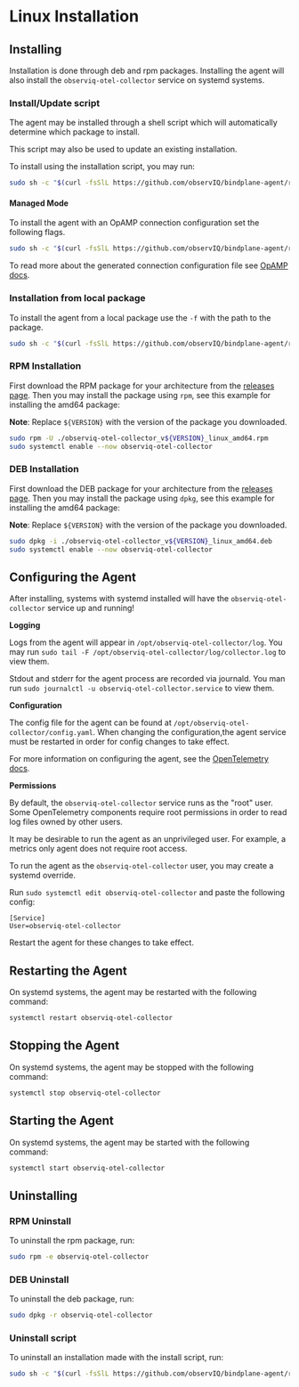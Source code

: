 # Linux Installation

## Installing

Installation is done through deb and rpm packages. Installing the agent will also install the `observiq-otel-collector` service on systemd systems.

### Install/Update script
The agent may be installed through a shell script which will automatically determine which package to install.

This script may also be used to update an existing installation.

To install using the installation script, you may run:
```sh
sudo sh -c "$(curl -fsSlL https://github.com/observIQ/bindplane-agent/releases/latest/download/install_unix.sh)" install_unix.sh
```

#### Managed Mode

To install the agent with an OpAMP connection configuration set the following flags. 

```sh
sudo sh -c "$(curl -fsSlL https://github.com/observIQ/bindplane-agent/releases/latest/download/install_unix.sh)" install_unix.sh -e <your_endpoint> -s <secret-key>
```

To read more about the generated connection configuration file see [OpAMP docs](./opamp.md).

### Installation from local package

To install the agent from a local package use the `-f` with the path to the package.

```sh
sudo sh -c "$(curl -fsSlL https://github.com/observIQ/bindplane-agent/releases/latest/download/install_unix.sh)" install_unix.sh -f <path_to_package>
```

### RPM Installation
First download the RPM package for your architecture from the [releases page](https://github.com/observIQ/bindplane-agent/releases/latest).
Then you may install the package using `rpm`, see this example for installing the amd64 package:

**Note**: Replace `${VERSION}` with the version of the package you downloaded.

```sh
sudo rpm -U ./observiq-otel-collector_v${VERSION}_linux_amd64.rpm
sudo systemctl enable --now observiq-otel-collector
```

### DEB Installation
First download the DEB package for your architecture from the [releases page](https://github.com/observIQ/bindplane-agent/releases/latest).
Then you may install the package using `dpkg`, see this example for installing the amd64 package:

**Note**: Replace `${VERSION}` with the version of the package you downloaded.

```sh
sudo dpkg -i ./observiq-otel-collector_v${VERSION}_linux_amd64.deb
sudo systemctl enable --now observiq-otel-collector
```

## Configuring the Agent
After installing, systems with systemd installed will have the `observiq-otel-collector` service up and running!

**Logging**

Logs from the agent will appear in `/opt/observiq-otel-collector/log`. You may run `sudo tail -F /opt/observiq-otel-collector/log/collector.log` to view them.

Stdout and stderr for the agent process are recorded via journald. You man run `sudo journalctl -u observiq-otel-collector.service` to view them.

**Configuration**

The config file for the agent can be found at `/opt/observiq-otel-collector/config.yaml`. When changing the configuration,the agent service must be restarted in order for config changes to take effect.

For more information on configuring the agent, see the [OpenTelemetry docs](https://opentelemetry.io/docs/collector/configuration/).

**Permissions**

By default, the `observiq-otel-collector` service runs as the "root" user. Some OpenTelemetry components require root permissions in order to read log files owned by other users.

It may be desirable to run the agent as an unprivileged user. For example, a metrics only agent does not require root access.

To run the agent as the `observiq-otel-collector` user, you may create a systemd override.

Run `sudo systemctl edit observiq-otel-collector` and paste the following config:
```
[Service]
User=observiq-otel-collector
```

Restart the agent for these changes to take effect.

## Restarting the Agent
On systemd systems, the agent may be restarted with the following command:
```sh
systemctl restart observiq-otel-collector
```

## Stopping the Agent
On systemd systems, the agent may be stopped with the following command:
```sh
systemctl stop observiq-otel-collector
```

## Starting the Agent
On systemd systems, the agent may be started with the following command:
```sh
systemctl start observiq-otel-collector
```

## Uninstalling

### RPM Uninstall

To uninstall the rpm package, run:
```sh
sudo rpm -e observiq-otel-collector
```

### DEB Uninstall

To uninstall the deb package, run:
```sh
sudo dpkg -r observiq-otel-collector
```

### Uninstall script

To uninstall an installation made with the install script, run:
```sh
sudo sh -c "$(curl -fsSlL https://github.com/observIQ/bindplane-agent/releases/latest/download/install_unix.sh)" install_unix.sh -r
```
